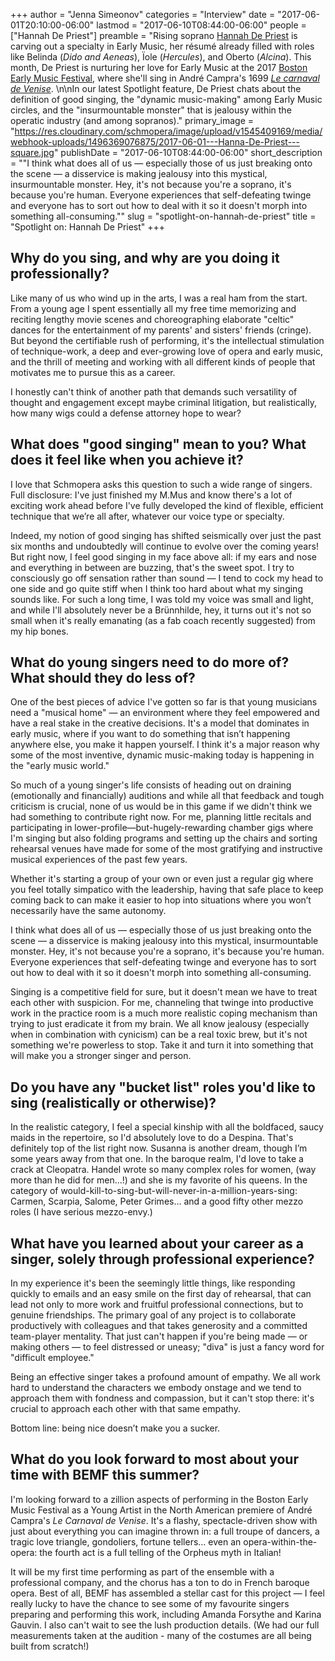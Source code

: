 +++
author = "Jenna Simeonov"
categories = "Interview"
date = "2017-06-01T20:10:00-06:00"
lastmod = "2017-06-10T08:44:00-06:00"
people = ["Hannah De Priest"]
preamble = "Rising soprano [Hannah De Priest](/scene/people/hannah-de-priest/) is carving out a specialty in Early Music, her résumé already filled with roles like Belinda (*Dido and Aeneas*), Ïole (*Hercules*), and Oberto (*Alcina*). This month, De Priest is nurturing her love for Early Music at the 2017 [Boston Early Music Festival](http://www.bemf.org/pages/fest/festOpera.htm), where she'll sing in André Campra's 1699 [*Le carnaval de Venise*](http://www.bemf.org/pages/fest/opera_centerpiece.htm). \n\nIn our latest Spotlight feature, De Priest chats about the definition of good singing, the \"dynamic music-making\" among Early Music circles, and the \"insurmountable monster\" that is jealousy within the operatic industry (and among sopranos)."
primary_image = "https://res.cloudinary.com/schmopera/image/upload/v1545409169/media/webhook-uploads/1496369076875/2017-06-01---Hanna-De-Priest---square.jpg"
publishDate = "2017-06-10T08:44:00-06:00"
short_description = "&quot;I think what does all of us — especially those of us just breaking onto the scene — a disservice is making jealousy into this mystical, insurmountable monster. Hey, it&#039;s not because you&#039;re a soprano, it&#039;s because you&#039;re human. Everyone experiences that self-defeating twinge and everyone has to sort out how to deal with it so it doesn&#039;t morph into something all-consuming.&quot;"
slug = "spotlight-on-hannah-de-priest"
title = "Spotlight on: Hannah De Priest"
+++

## Why do you sing, and why are you doing it professionally?

Like many of us who wind up in the arts, I was a real ham from the start. From a young age I spent essentially all my free time memorizing and reciting lengthy movie scenes and choreographing elaborate "celtic" dances for the entertainment of my parents' and sisters' friends (cringe). But beyond the certifiable rush of performing, it's the intellectual stimulation of technique-work, a deep and ever-growing love of opera and early music, and the thrill of meeting and working with all different kinds of people that motivates me to pursue this as a career. 

I honestly can't think of another path that demands such versatility of thought and engagement except maybe criminal litigation, but realistically, how many wigs could a defense attorney hope to wear?

## What does "good singing" mean to you? What does it feel like when you achieve it?

I love that Schmopera asks this question to such a wide range of singers. Full disclosure: I've just finished my M.Mus and know there's a lot of exciting work ahead before I've fully developed the kind of flexible, efficient technique that we’re all after, whatever our voice type or specialty. 

Indeed, my notion of good singing has shifted seismically over just the past six months and undoubtedly will continue to evolve over the coming years! But right now, I feel good singing in my face above all: if my ears and nose and everything in between are buzzing, that's the sweet spot. I try to consciously go off sensation rather than sound — I tend to cock my head to one side and go quite stiff when I think too hard about what my singing sounds like. For such a long time, I was told my voice was small and light, and while I'll absolutely never be a Brünnhilde, hey, it turns out it's not so small when it's really emanating (as a fab coach recently suggested) from my hip bones.

## What do young singers need to do more of? What should they do less of?

One of the best pieces of advice I've gotten so far is that young musicians need a "musical home" — an environment where they feel empowered and have a real stake in the creative decisions. It's a model that dominates in early music, where if you want to do something that isn’t happening anywhere else, you make it happen yourself. I think it's a major reason why some of the most inventive, dynamic music-making today is happening in the "early music world." 

So much of a young singer's life consists of heading out on draining (emotionally and financially) auditions and while all that feedback and tough criticism is crucial, none of us would be in this game if we didn't think we had something to contribute right now. For me, planning little recitals and participating in lower-profile—but-hugely-rewarding chamber gigs where I'm singing but also folding programs and setting up the chairs and sorting rehearsal venues have made for some of the most gratifying and instructive musical experiences of the past few years. 

Whether it's starting a group of your own or even just a regular gig where you feel totally simpatico with the leadership, having that safe place to keep coming back to can make it easier to hop into situations where you won’t necessarily have the same autonomy.

I think what does all of us — especially those of us just breaking onto the scene — a disservice is making jealousy into this mystical, insurmountable monster. Hey, it's not because you're a soprano, it's because you're human. Everyone experiences that self-defeating twinge and everyone has to sort out how to deal with it so it doesn't morph into something all-consuming. 

Singing is a competitive field for sure, but it doesn't mean we have to treat each other with suspicion. For me, channeling that twinge into productive work in the practice room is a much more realistic coping mechanism than trying to just eradicate it from my brain. We all know jealousy (especially when in combination with cynicism) can be a real toxic brew, but it's not something we're powerless to stop. Take it and turn it into something that will make you a stronger singer and person. 

## Do you have any "bucket list" roles you'd like to sing (realistically or otherwise)?

In the realistic category, I feel a special kinship with all the boldfaced, saucy maids in the repertoire, so I'd absolutely love to do a Despina. That's definitely top of the list right now. Susanna is another dream, though I’m some years away from that one. In the baroque realm, I'd love to take a crack at Cleopatra. Handel wrote so many complex roles for women, (way more than he did for men…!) and she is my favorite of his queens. In the category of would-kill-to-sing-but-will-never-in-a-million-years-sing: Carmen, Scarpia, Salome, Peter Grimes… and a good fifty other mezzo roles (I have serious mezzo-envy.)

## What have you learned about your career as a singer, solely through professional experience?

In my experience it's been the seemingly little things, like responding quickly to emails and an easy smile on the first day of rehearsal, that can lead not only to more work and fruitful professional connections, but to genuine friendships. The primary goal of any project is to collaborate productively with colleagues and that takes generosity and a committed team-player mentality. That just can't happen if you're being made — or making others — to feel distressed or uneasy; "diva" is just a fancy word for "difficult employee." 

Being an effective singer takes a profound amount of empathy. We all work hard to understand the characters we embody onstage and we tend to approach them with fondness and compassion, but it can't stop there: it's crucial to approach each other with that same empathy. 

Bottom line: being nice doesn’t make you a sucker.

## What do you look forward to most about your time with BEMF this summer?

I'm looking forward to a zillion aspects of performing in the Boston Early Music Festival as a Young Artist in the North American premiere of André Campra's *Le Carnaval de Venise*. It's a flashy, spectacle-driven show with just about everything you can imagine thrown in: a full troupe of dancers, a tragic love triangle, gondoliers, fortune tellers… even an opera-within-the-opera: the fourth act is a full telling of the Orpheus myth in Italian! 

It will be my first time performing as part of the ensemble with a professional company, and the chorus has a ton to do in French baroque opera. Best of all, BEMF has assembled a stellar cast for this project — I feel really lucky to have the chance to see some of my favourite singers preparing and performing this work, including Amanda Forsythe and Karina Gauvin. I also can't wait to see the lush production details. (We had our full measurements taken at the audition - many of the costumes are all being built from scratch!) 
